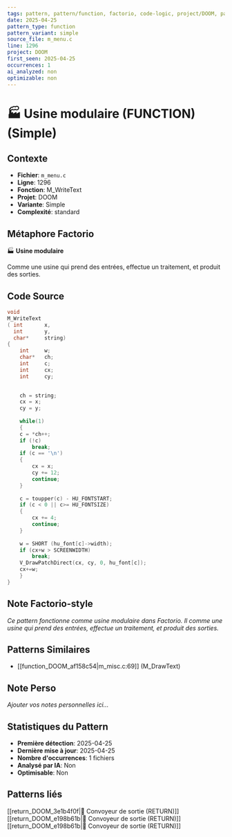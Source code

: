 ```yaml
---
tags: pattern, pattern/function, factorio, code-logic, project/DOOM, pattern/variant/simple
date: 2025-04-25
pattern_type: function
pattern_variant: simple
source_file: m_menu.c
line: 1296
project: DOOM
first_seen: 2025-04-25
occurrences: 1
ai_analyzed: non
optimizable: non
---
```


# 🏭 Usine modulaire (FUNCTION) (Simple)

## Contexte
- **Fichier**: `m_menu.c`
- **Ligne**: 1296
- **Fonction**: M_WriteText
- **Projet**: DOOM
- **Variante**: Simple
- **Complexité**: standard

## Métaphore Factorio
🏭 **Usine modulaire**

Comme une usine qui prend des entrées, effectue un traitement, et produit des sorties.

## Code Source
```c
void
M_WriteText
( int		x,
  int		y,
  char*		string)
{
    int		w;
    char*	ch;
    int		c;
    int		cx;
    int		cy;
		

    ch = string;
    cx = x;
    cy = y;
	
    while(1)
    {
	c = *ch++;
	if (!c)
	    break;
	if (c == '\n')
	{
	    cx = x;
	    cy += 12;
	    continue;
	}
		
	c = toupper(c) - HU_FONTSTART;
	if (c < 0 || c>= HU_FONTSIZE)
	{
	    cx += 4;
	    continue;
	}
		
	w = SHORT (hu_font[c]->width);
	if (cx+w > SCREENWIDTH)
	    break;
	V_DrawPatchDirect(cx, cy, 0, hu_font[c]);
	cx+=w;
    }
}
```

## Note Factorio-style
*Ce pattern fonctionne comme usine modulaire dans Factorio. Il comme une usine qui prend des entrées, effectue un traitement, et produit des sorties.*

## Patterns Similaires
- [[function_DOOM_af158c54|m_misc.c:69]] (M_DrawText)

## Note Perso
*Ajouter vos notes personnelles ici...*

## Statistiques du Pattern
- **Première détection**: 2025-04-25
- **Dernière mise à jour**: 2025-04-25
- **Nombre d'occurrences**: 1 fichiers
- **Analysé par IA**: Non
- **Optimisable**: Non

## Patterns liés
[[return_DOOM_3e1b4f0f|🚚 Convoyeur de sortie (RETURN)]]
[[return_DOOM_e198b61b|🚚 Convoyeur de sortie (RETURN)]]
[[return_DOOM_e198b61b|🚚 Convoyeur de sortie (RETURN)]]
